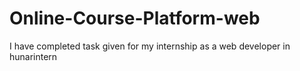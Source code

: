 # Online-Course-Platform-web
 I have completed task given for my internship as a web developer in hunarintern
